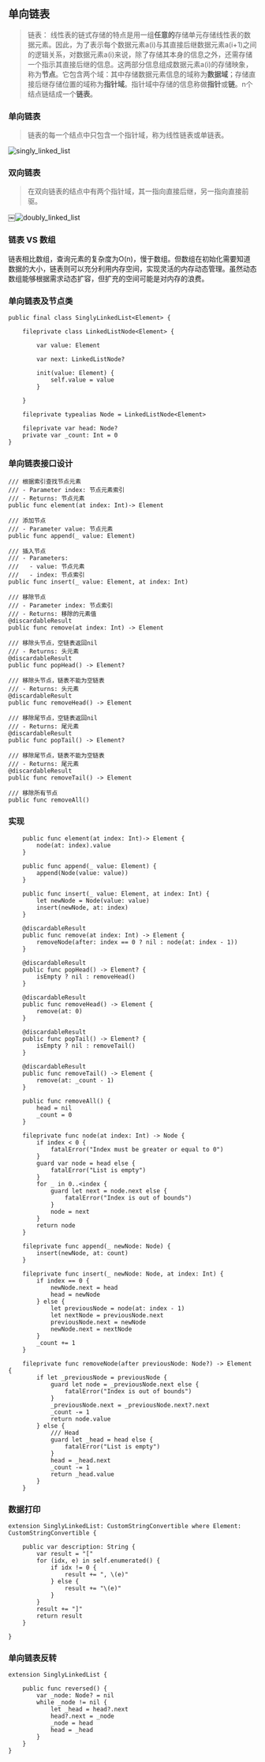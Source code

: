 ## 单向链表

> 链表：
> 线性表的链式存储的特点是用一组**任意的**存储单元存储线性表的数据元素。因此，为了表示每个数据元素a(i)与其直接后继数据元素a(i+1)之间的逻辑关系，对数据元素a(i)来说，除了存储其本身的信息之外，还需存储一个指示其直接后继的信息。这两部分信息组成数据元素a(i)的存储映象，称为**节点**。它包含两个域：其中存储数据元素信息的域称为**数据域**；存储直接后继存储位置的域称为**指针域**。指针域中存储的信息称做**指针**或**链**。n个结点链结成一个**链表**。

### 单向链表

> 链表的每一个结点中只包含一个指针域，称为线性链表或单链表。

![singly_linked_list](https://raw.githubusercontent.com/AaronYin0514/zz-swift-algorithm/main/SinglyLinkedList/singly_linked_list.png)

### 双向链表

> 在双向链表的结点中有两个指针域，其一指向直接后继，另一指向直接前驱。

￼![doubly_linked_list](https://raw.githubusercontent.com/AaronYin0514/zz-swift-algorithm/main/SinglyLinkedList/doubly_linked_list.png)

### 链表 VS 数组

链表相比数组，查询元素的复杂度为O(n)，慢于数组。但数组在初始化需要知道数据的大小，链表则可以充分利用内存空间，实现灵活的内存动态管理。虽然动态数组能够根据需求动态扩容，但扩充的空间可能是对内存的浪费。

### 单向链表及节点类

```
public final class SinglyLinkedList<Element> {
    
    fileprivate class LinkedListNode<Element> {
        
        var value: Element
        
        var next: LinkedListNode?
        
        init(value: Element) {
            self.value = value
        }
        
    }
    
    fileprivate typealias Node = LinkedListNode<Element>
    
    fileprivate var head: Node?
    private var _count: Int = 0
}
```

### 单向链表接口设计

```
/// 根据索引查找节点元素
/// - Parameter index: 节点元素索引
/// - Returns: 节点元素
public func element(at index: Int)-> Element
    
/// 添加节点
/// - Parameter value: 节点元素
public func append(_ value: Element)
    
/// 插入节点
/// - Parameters:
///   - value: 节点元素
///   - index: 节点索引
public func insert(_ value: Element, at index: Int)
     
/// 移除节点
/// - Parameter index: 节点索引
/// - Returns: 移除的元素值
@discardableResult
public func remove(at index: Int) -> Element
    
/// 移除头节点，空链表返回nil
/// - Returns: 头元素
@discardableResult
public func popHead() -> Element?
    
/// 移除头节点，链表不能为空链表
/// - Returns: 头元素
@discardableResult
public func removeHead() -> Element
    
/// 移除尾节点，空链表返回nil
/// - Returns: 尾元素
@discardableResult
public func popTail() -> Element?
    
/// 移除尾节点，链表不能为空链表
/// - Returns: 尾元素
@discardableResult
public func removeTail() -> Element
    
/// 移除所有节点
public func removeAll()
```

### 实现

```
	public func element(at index: Int)-> Element {
        node(at: index).value
    }
    
    public func append(_ value: Element) {
        append(Node(value: value))
    }
    
    public func insert(_ value: Element, at index: Int) {
        let newNode = Node(value: value)
        insert(newNode, at: index)
    }
    
    @discardableResult
    public func remove(at index: Int) -> Element {
        removeNode(after: index == 0 ? nil : node(at: index - 1))
    }
    
    @discardableResult
    public func popHead() -> Element? {
        isEmpty ? nil : removeHead()
    }
    
    @discardableResult
    public func removeHead() -> Element {
        remove(at: 0)
    }
    
    @discardableResult
    public func popTail() -> Element? {
        isEmpty ? nil : removeTail()
    }
    
    @discardableResult
    public func removeTail() -> Element {
        remove(at: _count - 1)
    }
    
    public func removeAll() {
        head = nil
        _count = 0
    }
    
    fileprivate func node(at index: Int) -> Node {
        if index < 0 {
            fatalError("Index must be greater or equal to 0")
        }
        guard var node = head else {
            fatalError("List is empty")
        }
        for _ in 0..<index {
            guard let next = node.next else {
                fatalError("Index is out of bounds")
            }
            node = next
        }
        return node
    }
    
    fileprivate func append(_ newNode: Node) {
        insert(newNode, at: count)
    }
    
    fileprivate func insert(_ newNode: Node, at index: Int) {
        if index == 0 {
            newNode.next = head
            head = newNode
        } else {
            let previousNode = node(at: index - 1)
            let nextNode = previousNode.next
            previousNode.next = newNode
            newNode.next = nextNode
        }
        _count += 1
    }
    
    fileprivate func removeNode(after previousNode: Node?) -> Element {
        if let _previousNode = previousNode {
            guard let node = _previousNode.next else {
                fatalError("Index is out of bounds")
            }
            _previousNode.next = _previousNode.next?.next
            _count -= 1
            return node.value
        } else {
            /// Head
            guard let _head = head else {
                fatalError("List is empty")
            }
            head = _head.next
            _count -= 1
            return _head.value
        }
    }
```

### 数据打印

```
extension SinglyLinkedList: CustomStringConvertible where Element: CustomStringConvertible {
    
    public var description: String {
        var result = "["
        for (idx, e) in self.enumerated() {
            if idx != 0 {
                result += ", \(e)"
            } else {
                result += "\(e)"
            }
        }
        result += "]"
        return result
    }
    
}
```

### 单向链表反转

```
extension SinglyLinkedList {
    
    public func reversed() {
        var _node: Node? = nil
        while _node != nil {
            let _head = head?.next
            head?.next = _node
            _node = head
            head = _head
        }
    }
}
```